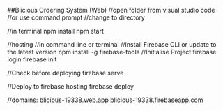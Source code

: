 
##Blicious Ordering System (Web)
//open folder from visual studio code 
//or use command prompt
//change to directory


//in terminal
npm install
npm start

//hosting
//in command line or terminal
//Install Firebase CLI or update to the latest version
npm install -g firebase-tools
//Initialise Project
firebase login
firebase init

//Check before deploying
firebase serve

//Deploy to firebase hosting
firebase deploy

//domains:
blicious-19338.web.app
blicious-19338.firebaseapp.com
